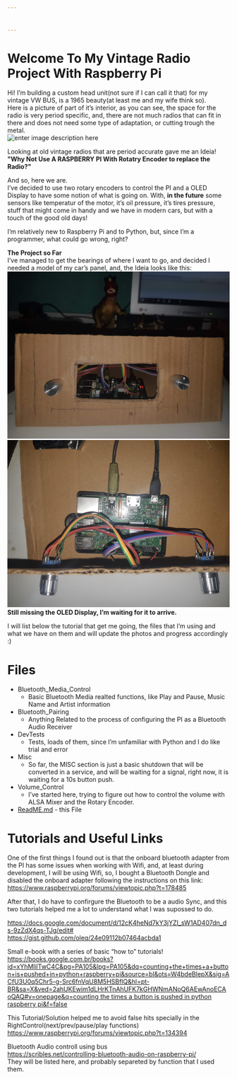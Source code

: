 ```yaml
---


---
```


<h1 id="welcome-to-my-vintage-radio-project-with-raspberry-pi">Welcome To My Vintage Radio Project With Raspberry Pi</h1>
<p>Hi! I’m building a custom head unit(not sure if I can call it that) for my vintage VW BUS, is a 1965 beauty(at least me and my wife think so).<br>
Here is a picture of part of it’s interior, as you can see, the space for the radio is very period specific, and, there are not much radios that can fit in there and does not need some type of adaptation, or cutting trough the metal.<br>
<img src="https://scontent.fcgh11-1.fna.fbcdn.net/v/t1.0-9/43462799_309476856304772_5431551599711354880_o.jpg?_nc_cat=101&amp;_nc_oc=AQmifq89rNEnwnpwOIC42puo4Ow970gbRcCEg4C2xV-H1epM3RZIuB6Ywca6f8DWKjI&amp;_nc_ht=scontent.fcgh11-1.fna&amp;oh=068ccf13b89e9b637ea71835ffe35e19&amp;oe=5ED81DF3" alt="enter image description here"></p>
<p>Looking at old vintage radios that are period accurate gave me an Ideia!<br>
<strong>"Why Not Use A RASPBERRY PI With Rotatry Encoder to replace the Radio?"</strong></p>
<p>And so, here we are.<br>
I’ve decided to use two rotary encoders to control the PI and a OLED Display to have some notion of what is going on. With, <strong>in the future</strong> some sensors like temperatur of the motor, it’s oil pressure, it’s tires pressure, stuff that might come in handy and we have in modern cars, but with a touch of the good old days!</p>
<p>I’m relatively new to Raspberry Pi and to Python, but, since I’m a programmer, what could go wrong, right?</p>
<p><strong>The Project so Far</strong><br>
I’ve managed to get the bearings of where I want to go, and decided I needed a model of my car’s panel, and, the Ideia looks like this:<br>
<img src="https://github.com/Khamull/Vintage_Radio/blob/master/20200122_011818.jpg?raw=true" alt="enter image description here"><br>
<img src="https://github.com/Khamull/Vintage_Radio/blob/master/20200122_011825.jpg?raw=true" alt="enter image description here"><br>
<strong>Still missing the OLED Display, I’m waiting for it to arrive.</strong></p>
<p>I will list below the tutorial that get me going, the files that I’m using and what we have on them and will update the photos and progress accordingly :)</p>
<h1 id="files">Files</h1>
<ul>
<li>Bluetooth_Media_Control
<ul>
<li>Basic Bluetooth Media realted functions, like Play and Pause, Music Name and Artist information</li>
</ul>
</li>
<li>Bluetooth_Pairing
<ul>
<li>Anything Related to the process of configuring the PI as a Bluetooth Audio Receiver</li>
</ul>
</li>
<li>DevTests
<ul>
<li>Tests, loads of them, since I’m unfamiliar with Python and I do like trial and error</li>
</ul>
</li>
<li>Misc
<ul>
<li>So far, the MISC section is just a basic shutdown that will be converted in a service, and will be waiting for a signal, right now, it is waiting for a 10s button push.</li>
</ul>
</li>
<li>Volume_Control
<ul>
<li>I’ve started here, trying to figure out how to control the volume with ALSA Mixer and the Rotary Encoder.</li>
</ul>
</li>
<li><a href="http://ReadME.md">ReadME.md</a> - this File</li>
</ul>
<h1 id="tutorials-and-useful-links">Tutorials and Useful Links</h1>
<p>One of the first things I found out is that the onboard bluetooth adapter from the PI has some issues when working with Wifi, and, at least during development, I will be using Wifi, so, I bought a Bluetooth Dongle and disabled the onboard adapter following the instructions on this link:<br>
<a href="https://www.raspberrypi.org/forums/viewtopic.php?t=178485">https://www.raspberrypi.org/forums/viewtopic.php?t=178485</a></p>
<p>After that, I do have to confirgure the Bluetooth to be a audio Sync, and this two tutorials helped me a lot to understand what I was supossed to do.</p>
<p><a href="https://docs.google.com/document/d/12cK4heNd7kY3jYZI_sW1AD407dn_ds-9zZdX4qs-TJg/edit#">https://docs.google.com/document/d/12cK4heNd7kY3jYZI_sW1AD407dn_ds-9zZdX4qs-TJg/edit#</a><br>
<a href="https://gist.github.com/oleq/24e09112b07464acbda1">https://gist.github.com/oleq/24e09112b07464acbda1</a></p>
<p>Small e-book with a series of basic “how to” tutorials!<br>
<a href="https://books.google.com.br/books?id=xYhMlilTwC4C&amp;pg=PA105&amp;lpg=PA105&amp;dq=counting+the+times+a+button+is+pushed+in+python+raspberry+pi&amp;source=bl&amp;ots=W4bdeBlepX&amp;sig=ACfU3U0q5Chr5-g-Src6fnVqU8M5HSBflQ&amp;hl=pt-BR&amp;sa=X&amp;ved=2ahUKEwim1dLHrKTnAhUFK7kGHWNmANoQ6AEwAnoECAoQAQ#v=onepage&amp;q=counting%20the%20times%20a%20button%20is%20pushed%20in%20python%20raspberry%20pi&amp;f=false">https://books.google.com.br/books?id=xYhMlilTwC4C&amp;pg=PA105&amp;lpg=PA105&amp;dq=counting+the+times+a+button+is+pushed+in+python+raspberry+pi&amp;source=bl&amp;ots=W4bdeBlepX&amp;sig=ACfU3U0q5Chr5-g-Src6fnVqU8M5HSBflQ&amp;hl=pt-BR&amp;sa=X&amp;ved=2ahUKEwim1dLHrKTnAhUFK7kGHWNmANoQ6AEwAnoECAoQAQ#v=onepage&amp;q=counting the times a button is pushed in python raspberry pi&amp;f=false</a></p>
<p>This Tutorial/Solution helped me to avoid false hits specially in the RightControl(next/prev/pause/play functions)<br>
<a href="https://www.raspberrypi.org/forums/viewtopic.php?t=134394">https://www.raspberrypi.org/forums/viewtopic.php?t=134394</a></p>
<p>Bluetooth Audio controll using bus<br>
<a href="https://scribles.net/controlling-bluetooth-audio-on-raspberry-pi/">https://scribles.net/controlling-bluetooth-audio-on-raspberry-pi/</a><br>
They will be listed here, and probably separeted by function that I used them.</p>


